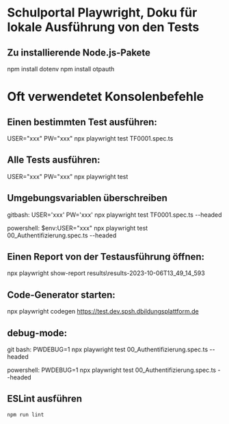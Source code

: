 # Schulportal Playwright, Doku für lokale Ausführung von den Tests

## Zu installierende Node.js-Pakete
npm install dotenv
npm install otpauth

# Oft verwendetet Konsolenbefehle

## Einen bestimmten Test ausführen: 
USER="xxx" PW="xxx" npx playwright test TF0001.spec.ts

## Alle Tests ausführen: 
USER="xxx" PW="xxx" npx playwright test

## Umgebungsvariablen überschreiben
gitbash: USER='xxx' PW='xxx' npx playwright test TF0001.spec.ts --headed

powershell:
 $env:USER="xxx"
npx playwright test 00_Authentifizierung.spec.ts --headed

## Einen Report von der Testausführung öffnen: 
npx playwright show-report results\results-2023-10-06T13_49_14_593

## Code-Generator starten: 
npx playwright codegen https://test.dev.spsh.dbildungsplattform.de

## debug-mode: 
git bash: PWDEBUG=1 npx playwright test 00_Authentifizierung.spec.ts --headed

powershell:
PWDEBUG=1
npx playwright test 00_Authentifizierung.spec.ts --headed

## ESLint ausführen
`npm run lint`